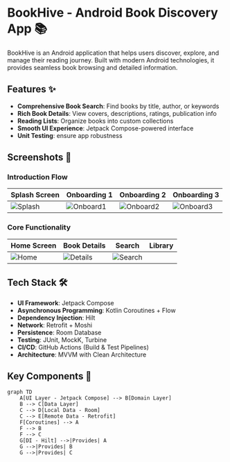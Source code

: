 # BookHive - Android Book Discovery App 📚

BookHive is an Android application that helps users discover, explore, and manage their reading journey. Built with modern Android technologies, it provides seamless book browsing and detailed information.

## Features ✨
- **Comprehensive Book Search**: Find books by title, author, or keywords
- **Rich Book Details**: View covers, descriptions, ratings, publication info
- **Reading Lists**: Organize books into custom collections
- **Smooth UI Experience**: Jetpack Compose-powered interface
- **Unit Testing**: ensure app robustness

## Screenshots 📸

### Introduction Flow
| Splash Screen | Onboarding 1 | Onboarding 2 | Onboarding 3 |
|---------------|--------------|--------------|--------------|
| ![Splash](https://github.com/user-attachments/assets/72ac9c19-47a6-43c6-94cf-4490058e6f7b) | ![Onboard1](https://github.com/user-attachments/assets/4746b852-4c64-436e-814c-d4b3d2dd6f3d) | ![Onboard2](https://github.com/user-attachments/assets/d9d06fe1-d682-4378-8039-540fb1cb4e12) | ![Onboard3](https://github.com/user-attachments/assets/1b89e0a6-5605-497a-92e3-012439b55a75) |

### Core Functionality
| Home Screen | Book Details | Search | Library |
|-------------|--------------|--------|---------|
| ![Home](https://github.com/user-attachments/assets/327a5c5c-4094-4f9c-bfb6-a95bc8e48878) | ![Details](https://via.placeholder.com/300x600?text=Book+Details) | ![Search](https://via.placeholder.com/300x600?text=Search+Results) |

## Tech Stack 🛠️
- **UI Framework**: Jetpack Compose
- **Asynchronous Programming**: Kotlin Coroutines + Flow
- **Dependency Injection**: Hilt
- **Network**: Retrofit + Moshi
- **Persistence**: Room Database
- **Testing**: JUnit, MockK, Turbine
- **CI/CD**: GitHub Actions (Build & Test Pipelines)
- **Architecture**: MVVM with Clean Architecture

## Key Components 🧩
```mermaid
graph TD
    A[UI Layer - Jetpack Compose] --> B[Domain Layer]
    B --> C[Data Layer]
    C --> D[Local Data - Room]
    C --> E[Remote Data - Retrofit]
    F[Coroutines] --> A
    F --> B
    F --> C
    G[DI - Hilt] -->|Provides| A
    G -->|Provides| B
    G -->|Provides| C
